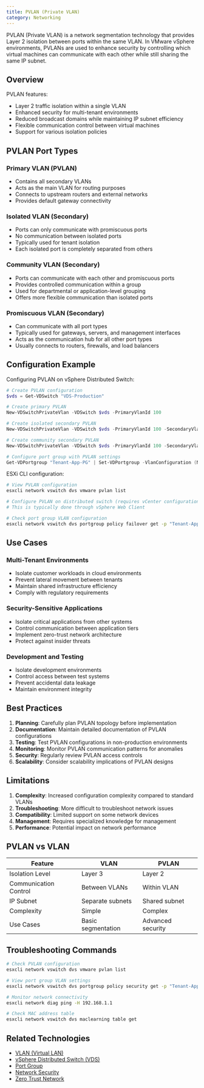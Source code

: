 ```yaml
---
title: PVLAN (Private VLAN)
category: Networking
---
```


PVLAN (Private VLAN) is a network segmentation technology that provides Layer 2 isolation between ports within the same VLAN. In VMware vSphere environments, PVLANs are used to enhance security by controlling which virtual machines can communicate with each other while still sharing the same IP subnet.

## Overview

PVLAN features:
- Layer 2 traffic isolation within a single VLAN
- Enhanced security for multi-tenant environments
- Reduced broadcast domains while maintaining IP subnet efficiency
- Flexible communication control between virtual machines
- Support for various isolation policies

## PVLAN Port Types

### Primary VLAN (PVLAN)
- Contains all secondary VLANs
- Acts as the main VLAN for routing purposes
- Connects to upstream routers and external networks
- Provides default gateway connectivity

### Isolated VLAN (Secondary)
- Ports can only communicate with promiscuous ports
- No communication between isolated ports
- Typically used for tenant isolation
- Each isolated port is completely separated from others

### Community VLAN (Secondary)
- Ports can communicate with each other and promiscuous ports
- Provides controlled communication within a group
- Used for departmental or application-level grouping
- Offers more flexible communication than isolated ports

### Promiscuous VLAN (Secondary)
- Can communicate with all port types
- Typically used for gateways, servers, and management interfaces
- Acts as the communication hub for all other port types
- Usually connects to routers, firewalls, and load balancers

## Configuration Example

Configuring PVLAN on vSphere Distributed Switch:

```powershell
# Create PVLAN configuration
$vds = Get-VDSwitch "VDS-Production"

# Create primary PVLAN
New-VDSwitchPrivateVlan -VDSwitch $vds -PrimaryVlanId 100

# Create isolated secondary PVLAN
New-VDSwitchPrivateVlan -VDSwitch $vds -PrimaryVlanId 100 -SecondaryVlanId 101 -PrivateVlanType Isolated

# Create community secondary PVLAN
New-VDSwitchPrivateVlan -VDSwitch $vds -PrimaryVlanId 100 -SecondaryVlanId 102 -PrivateVlanType Community

# Configure port group with PVLAN settings
Get-VDPortgroup "Tenant-App-PG" | Set-VDPortgroup -VlanConfiguration (New-VDVlanConfiguration -PvlanId 101)
```

ESXi CLI configuration:

```bash
# View PVLAN configuration
esxcli network vswitch dvs vmware pvlan list

# Configure PVLAN on distributed switch (requires vCenter configuration)
# This is typically done through vSphere Web Client

# Check port group VLAN configuration
esxcli network vswitch dvs portgroup policy failover get -p "Tenant-App-PG"
```

## Use Cases

### Multi-Tenant Environments
- Isolate customer workloads in cloud environments
- Prevent lateral movement between tenants
- Maintain shared infrastructure efficiency
- Comply with regulatory requirements

### Security-Sensitive Applications
- Isolate critical applications from other systems
- Control communication between application tiers
- Implement zero-trust network architecture
- Protect against insider threats

### Development and Testing
- Isolate development environments
- Control access between test systems
- Prevent accidental data leakage
- Maintain environment integrity

## Best Practices

1. **Planning**: Carefully plan PVLAN topology before implementation
2. **Documentation**: Maintain detailed documentation of PVLAN configurations
3. **Testing**: Test PVLAN configurations in non-production environments
4. **Monitoring**: Monitor PVLAN communication patterns for anomalies
5. **Security**: Regularly review PVLAN access controls
6. **Scalability**: Consider scalability implications of PVLAN designs

## Limitations

1. **Complexity**: Increased configuration complexity compared to standard VLANs
2. **Troubleshooting**: More difficult to troubleshoot network issues
3. **Compatibility**: Limited support on some network devices
4. **Management**: Requires specialized knowledge for management
5. **Performance**: Potential impact on network performance

## PVLAN vs VLAN

| Feature | VLAN | PVLAN |
|---------|------|-------|
| Isolation Level | Layer 3 | Layer 2 |
| Communication Control | Between VLANs | Within VLAN |
| IP Subnet | Separate subnets | Shared subnet |
| Complexity | Simple | Complex |
| Use Cases | Basic segmentation | Advanced security |

## Troubleshooting Commands

```bash
# Check PVLAN configuration
esxcli network vswitch dvs vmware pvlan list

# View port group VLAN settings
esxcli network vswitch dvs portgroup policy security get -p "Tenant-App-PG"

# Monitor network connectivity
esxcli network diag ping -H 192.168.1.1

# Check MAC address table
esxcli network vswitch dvs maclearning table get
```

## Related Technologies

- [VLAN (Virtual LAN)](/glossary/vlan)
- [vSphere Distributed Switch (VDS)](/glossary/vsphere-distributed-switch-vds)
- [Port Group](/glossary/port-group)
- [Network Security](/glossary/network-security)
- [Zero Trust Network](/glossary/zero-trust-network)